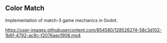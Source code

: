 ## Color Match

Implementation of match-3 game mechanics in Godot.

https://user-images.githubusercontent.com/854580/128526274-58c3d102-1b6f-4792-ac9c-f2076aecf908.mp4
